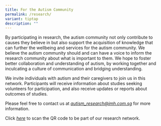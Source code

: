 ```yaml
---
title: For the Autism Community
permalink: /research/
variant: tiptap
description: ""
---
```

<p>By participating in research, the autism community not only contribute
to causes they believe in but also support the acquisition of knowledge
that can further the wellbeing and services for the autism community. We
believe the autism community should and can have a voice to inform the
research community about what is important to them. We hope to foster better
collaboration and understanding of autism, by working together and inculcating
a culture of communication and bridging understanding.</p>
<p>We invite individuals with autism and their caregivers to join us in this
network. Participants will receive information about studies seeking volunteers
for participation, and also receive updates or reports about outcomes of
studies.</p>
<p>Please feel free to contact us at <em><a href="mailto:autism_research@imh.com.sg" rel="noopener noreferrer nofollow" target="_blank">autism_research@imh.com.sg</a></em> for
more information.</p>
<p>Click <em><u>here</u></em> to scan the QR code to be part of our research
network.</p>